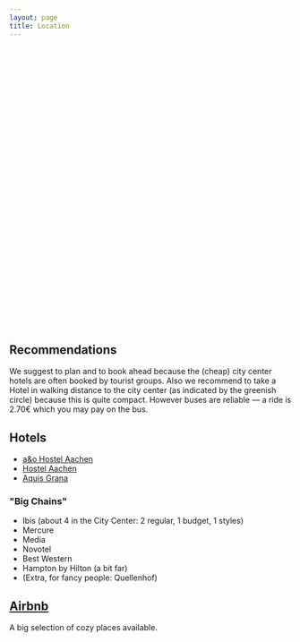 ```yaml
---
layout: page
title: Location
---
```


<div id="map" class="map leaflet-container" style="height: 500px; position:relative;"></div>
<script>
    // create the map object and set the cooridnates of the initial view: 
    var map = L.map('map').setView([50.78027, 6.08096], 14);

    // create the tile layer with correct attribution: 
    L.tileLayer('https://{s}.tile.openstreetmap.org/{z}/{x}/{y}.png', { attribution: '© <a href="https://www.openstreetmap.org/copyright">OpenStreetMap</a> contributors' }).addTo(map);

    L.marker([50.78027, 6.08096]).addTo(map).bindPopup('<a href="https://maps.openrouteservice.org/directions?n1=50.780204&n2=6.081032&n3=17&a=null,null,50.780204,6.081032&b=0&c=0&k1=en-US&k2=km" target="_blank"><b>MESIGA 2019.</b><br> RWTH - Fachgruppe Mathematik.<br>Pontdriesch 14-16<br>52062 Aachen</a>').openPopup();

    L.circle([50.78027, 6.08096], { color: '\#3CA496', fillColor: '\#3CA496', fillOpacity: 0.5, radius: 1500 }).addTo(map);
</script>

## Recommendations

We suggest to plan and to book ahead because the (cheap) city center hotels are often booked by tourist groups.
Also we recommend to take a Hotel in walking distance to the city center (as indicated by the greenish circle) because this is quite compact.
However buses are reliable — a ride is 2.70€ which you may pay on the bus.

## Hotels

- <a href="https://www.aohostels.com/de/aachen/aachen-hauptbahnhof/" target="_blank">a&o Hostel Aachen</a>
- <a href="http://www.hostel-aachen.de/index.html" target="_blank">Hostel Aachen</a>
- <a href="https://www.hotel-aquis-grana.de/index.php/en/" target="_blank">Aquis Grana</a>

### "Big Chains"

- Ibis (about 4 in the City Center: 2 regular, 1 budget, 1 styles)
- Mercure 
- Media 
- Novotel 
- Best Western 
- Hampton by Hilton (a bit far)
- (Extra, for fancy people: Quellenhof)


## <a href="https://www.airbnb.de/s/homes?query=Aachen" target="_blank">Airbnb</a>
A big selection of cozy places available.

